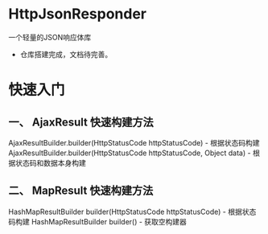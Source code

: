 # HttpJsonResponder
一个轻量的JSON响应体库


* 仓库搭建完成，文档待完善。


# 快速入门

## 一、 AjaxResult 快速构建方法

AjaxResultBuilder.builder(HttpStatusCode httpStatusCode) - 根据状态码构建
AjaxResultBuilder.builder(HttpStatusCode httpStatusCode, Object data) - 根据状态码和数据本身构建

## 二、 MapResult 快速构建方法

HashMapResultBuilder builder(HttpStatusCode httpStatusCode) - 根据状态码构建
HashMapResultBuilder builder() - 获取空构建器

